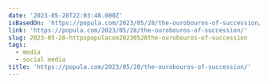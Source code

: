 ```yaml
---
date: '2023-05-28T22:03:48.000Z'
isBasedOn: 'https://popula.com/2023/05/28/the-ourobouros-of-succession/'
link: 'https://popula.com/2023/05/28/the-ourobouros-of-succession/'
slug: 2023-05-28-httpspopulacom20230528the-ourobouros-of-succession
tags:
  - media
  - social media
title: 'https://popula.com/2023/05/28/the-ourobouros-of-succession/'
---
```


